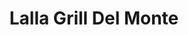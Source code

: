 ---
layout: place
title: "Lalla Grill Del Monte"
permalink: /california/monterey/lalla-grill-del-monte.html
stateAbbr: CA
stateName: California
cityName: Monterey
place_id: ChIJh1XT7CzkjYAR3pWOcFHrjp4
photos:
  - name: >-
      places/ChIJh1XT7CzkjYAR3pWOcFHrjp4/photos/AeeoHcI6hXkaTG133nXt8DrhiGsm5eQ82FYC7JhsWz38UipFtg34oxwceAxEcd9dQ9y2qhctGDG5jHKyEz7vPr-216l5yYR8tp8wEUjMF8Rvm8CtQ4ckQUCRssStZ0uc1Hkv4gyZ9E_gLBy_Z19Mnsnc4I25_n1M-E3mB9g8TBlw3zFlMAsrtQGmF9fwlWKahDHOWKqRzWY23dhkKguEQ_AYz0OBRzRn0mxTYkBOpOlwQb9H8eZd_XkEBwFX1LFFDTIvmXJia8b2rJIqIuunR7Gn8a8r_YzKX5KD5rzQYniWqKysF4dgVh66u6DI1RfK-pk_UXDuOH0rB4aT6fcuoUE-uxrCXvA4Zv9FZAd07Gn2EvsxH4LghkFeR9VyzhQpHztXIEjHh8EZRigN81P2qvOr93DsvxAJkVjxDUKnlypi1mD86YAA
    widthPx: 4032
    heightPx: 3024
    authorAttributions:
      - displayName: Stinger GT2 tv
        uri: https://maps.google.com/maps/contrib/103260254133902819944
        photoUri: >-
          https://lh3.googleusercontent.com/a-/ALV-UjWCIe-NTmDbHo8FKH8uVz-fgEPR7eFcfMgfCQRDlW_AGESyyK4nUQ=s100-p-k-no-mo
    flagContentUri: >-
      https://www.google.com/local/imagery/report/?cb_client=maps_api_places.places_api&image_key=!1e10!2sCIHM0ogKEICAgIDk4vXd0wE&hl=en-US
    googleMapsUri: >-
      https://www.google.com/maps/place//data=!3m4!1e2!3m2!1sCIHM0ogKEICAgIDk4vXd0wE!2e10!4m2!3m1!1s0x808de42cecd35587:0x9e8eeb51708e95de
  - name: >-
      places/ChIJh1XT7CzkjYAR3pWOcFHrjp4/photos/AeeoHcKFt2r0mk0460qU5QRxV7Rm_JGd4M0oSL6IKWV97gWSvyURCfvfb6D_9E_bIgdHFUYeFkfcc5pCcKCJVdCx_J02wpnqw-aCR-QHGsbsj-Mn7P-TkCuiJqirECkjMHMXdYkzSZppGx9IFAzXhERS-cktqiH1QFhOoHRWWrgJkxR6uaTysfSKM2_2KLXOhDb3qGZon9WYOHSvQIHjsHOeamwP9PxGSik3xyky5JUb4-TRRpfdWuH-TvbMoeF6hxSGlBEZvKCTt4QDRWJNsMVNo1o7Gx-AE7RN1FJn7VU5bHNtUw
    widthPx: 1024
    heightPx: 683
    authorAttributions:
      - displayName: Lalla Grill Del Monte
        uri: https://maps.google.com/maps/contrib/110119147533770810951
        photoUri: >-
          https://lh3.googleusercontent.com/a-/ALV-UjWptW3APqMq7YdoJJyupR2VbCBiV0SXSzt9nceKUG_OsMmiDFuK=s100-p-k-no-mo
    flagContentUri: >-
      https://www.google.com/local/imagery/report/?cb_client=maps_api_places.places_api&image_key=!1e10!2sAF1QipNJI8PvYUXdXofZFnHluzp6pl-DkUKORoTt-FUW&hl=en-US
    googleMapsUri: >-
      https://www.google.com/maps/place//data=!3m4!1e2!3m2!1sAF1QipNJI8PvYUXdXofZFnHluzp6pl-DkUKORoTt-FUW!2e10!4m2!3m1!1s0x808de42cecd35587:0x9e8eeb51708e95de
  - name: >-
      places/ChIJh1XT7CzkjYAR3pWOcFHrjp4/photos/AeeoHcKMwxKoEXW8-BzAH26LQhEOC4BIpyMII01KpIlKf3m4MEUD3GDVlSOZag31E1T2_mv-u7eeGkNXNjrBkS9k-HQmTCI4kdv9Vto_ZMDAmB6oj3_20EP8NnzSihws4Q5eM0w-ZyE7EW4J4GATtAQQvkn1aImePKH9k8iIInkZzjJ_1-zugpMVW6uydFEcc48jGsW7ZWaZ-FGaWJHpQX2wLUdJQcWV5xWMH42nxDro3Ht-WEGtFIYcjxmUi_nlRs7MchYNC7iS2R2vjiGaESJLhejEXRe1uLqW65kyapNBnq_b5-Rb00_9pE7Pe0pJG1bcZy4UTczehEw8imfCM0NMfSIWBqmaMk75px1HKqOGOZ7kDW39oSRwRXM72cBcOSYIF05b3sL5QJFiM-lkxuijU6FyACan2Es-2X2oFtodzSMlu619
    widthPx: 4032
    heightPx: 1816
    authorAttributions:
      - displayName: Bob Herbig
        uri: https://maps.google.com/maps/contrib/110708919632317536359
        photoUri: >-
          https://lh3.googleusercontent.com/a/ACg8ocJ2amhpvJc9gL-jIsU809k6Fzf4aj8lNhsod2dUf3l0G3zcnic=s100-p-k-no-mo
    flagContentUri: >-
      https://www.google.com/local/imagery/report/?cb_client=maps_api_places.places_api&image_key=!1e10!2sCIHM0ogKEICAgMDI8dmBnQE&hl=en-US
    googleMapsUri: >-
      https://www.google.com/maps/place//data=!3m4!1e2!3m2!1sCIHM0ogKEICAgMDI8dmBnQE!2e10!4m2!3m1!1s0x808de42cecd35587:0x9e8eeb51708e95de
  - name: >-
      places/ChIJh1XT7CzkjYAR3pWOcFHrjp4/photos/AeeoHcLlnPhvA2C4IakaeKaNBSJjySvx1E9WBxl0mDxyHLEBMYyNyvU2x3ywGgoXn1eFogoVWKZ_MvQ-in4xyY7MLeBDIV52Uds6slDG-mOFI3XW9iO9shkwH24GWZgtFVicqOf7CEzNxrgFOFKTqjyO4dVQD1DEYF7ZYDI2C9cKJ-3myv0nSsoc6He-aORjKVJS95hYxOBkSTjK1nI39A3oS55h64-QBs7lvrBZ3jiwHpCiumdgkbt4ilvEQMPMOM0UOwhv0gEyEIsRvp6hfr8HGlt_qPplWYWn5bJuh8xEVD3erdlzE2zu1d8n02UOt5-QurBf5qr8TA32Ao_C5FTLGcIzhXyCmpmEmlrSyk1Hhit7w9rn61oJJ339VCxjgjXihauS983Ex0t3Au53kwYXqtrhx2suvz04WrDMErIUqnKaIueu
    widthPx: 3024
    heightPx: 3024
    authorAttributions:
      - displayName: Esther B
        uri: https://maps.google.com/maps/contrib/103761073071690870234
        photoUri: >-
          https://lh3.googleusercontent.com/a-/ALV-UjWrg7ARsuRk-6RZC-he6vFXrNxiZbg3e_aKS9rY0l5TDsUqcOn4LQ=s100-p-k-no-mo
    flagContentUri: >-
      https://www.google.com/local/imagery/report/?cb_client=maps_api_places.places_api&image_key=!1e10!2sCIHM0ogKEICAgIDh4ZDstgE&hl=en-US
    googleMapsUri: >-
      https://www.google.com/maps/place//data=!3m4!1e2!3m2!1sCIHM0ogKEICAgIDh4ZDstgE!2e10!4m2!3m1!1s0x808de42cecd35587:0x9e8eeb51708e95de
  - name: >-
      places/ChIJh1XT7CzkjYAR3pWOcFHrjp4/photos/AeeoHcKq4tB8QJf4eebY6mI1t-QLqOHEAkuaBmHAa7kSqEGHg-u1mIVqZKS7uLmBsmoUCf0Cr397NXRsgloPQlcDNMjQ3cahZWMgDFLBTHV_k2AEbBaFIlnyqrWnvZ4V6zW5M8GJBVyAz6V_0aJ4gg7RiSAK4CQc6qSui0UM_8Cd1avxr0SrnElMdGSD9VGAa5R1oA-BRW0IYJ9HySnjiIMyGGODrcZYl2G75_cohQ4sxReKfllzHYZu5lJ89DFWI0ozxdim8RqNzDbJoLKv0Pa6oCUyoK24nquuS_tTFhH7LJ1rT3LPQKACx7DqdQliD6te2D5HDP5Za7yAOA-QTEHz2qMfpyRaSj1y1LzpKJtIl3K9z12KZf7t1JBrj3O3upktBiHAnVMctDCNDnlMUu0FA29LTnNeUvLafMf_T9YAWaSWhw
    widthPx: 3000
    heightPx: 4000
    authorAttributions:
      - displayName: Jacqueline Lehr
        uri: https://maps.google.com/maps/contrib/111361267167569412786
        photoUri: >-
          https://lh3.googleusercontent.com/a-/ALV-UjWsoNch-4iFX9jLEFVRayaJvVMRnn54rRHRp8IjzYO4R6SkK7GpXg=s100-p-k-no-mo
    flagContentUri: >-
      https://www.google.com/local/imagery/report/?cb_client=maps_api_places.places_api&image_key=!1e10!2sCIHM0ogKEICAgID_v8-YeA&hl=en-US
    googleMapsUri: >-
      https://www.google.com/maps/place//data=!3m4!1e2!3m2!1sCIHM0ogKEICAgID_v8-YeA!2e10!4m2!3m1!1s0x808de42cecd35587:0x9e8eeb51708e95de
  - name: >-
      places/ChIJh1XT7CzkjYAR3pWOcFHrjp4/photos/AeeoHcKG4G0Oa3FBUA07k0uBKQwzlpaaWpIUe-Q-BoM9AIDGuU3XGWolmhjmnw6WA6lBPkWJNlDtUYLlVN0jCNik6_xIsx2NvYoJpLqxOMGxInj1_gCtTY0e6k7j-LlNtKRlPcbcTWAZEK8PaeehekzowpzboMRyE56aV6TKY19hRo4dlqjofoI4wEJvzVKLseT4APmijk2E6lNFfXW7vdtvz93u8H0zWh2se6ErKFCIR4TClMRocSMqQX37onaWcs1qSJDtf4XtNXdgrFI15A8rxpPObPnG2ssorizUqPhczBSAAoTsSlmBBEXzxdVAsgo48KGpDkbN5FGBpnKffiZVMjIfRLF4rkE4Uqszuy1MXlqQh1fn3y_qr97oqzrxAaW6YV2bnms3a4OsrLJXdyQ-8sIx8jKSsGqiMN5yUFJfIrTlbNc
    widthPx: 3024
    heightPx: 3024
    authorAttributions:
      - displayName: Kellie Dougherty
        uri: https://maps.google.com/maps/contrib/103492944438098961348
        photoUri: >-
          https://lh3.googleusercontent.com/a-/ALV-UjVBGX4lVPv99qQibuTyHN-Zco7wEigelJGP-uTZltcEKsSVbz0sAw=s100-p-k-no-mo
    flagContentUri: >-
      https://www.google.com/local/imagery/report/?cb_client=maps_api_places.places_api&image_key=!1e10!2sCIHM0ogKEICAgID71oHV_gE&hl=en-US
    googleMapsUri: >-
      https://www.google.com/maps/place//data=!3m4!1e2!3m2!1sCIHM0ogKEICAgID71oHV_gE!2e10!4m2!3m1!1s0x808de42cecd35587:0x9e8eeb51708e95de
  - name: >-
      places/ChIJh1XT7CzkjYAR3pWOcFHrjp4/photos/AeeoHcKJKJks56yfdMA9muyQbBaQH_UfA1UZVjoDnnEXRyfPFj1MVJvppInG4l2zzsi5Wa6TXJrwwuNdodDweNr2FTknLHHfSNZrSEofwPtaFViw-wMZJcAXDxAEGLf7PHlAUlp8h_iQHyR3ZJEVMkxuLGGFuAPiVY0MMc59fSer39jEcTbr_zQCppywruLwFNBDnlyHQTcLtK_dK7bVVvpNDPWX0d2u6nNmMpadZR97VDBoKV2wTO4KBeeJw9L9MKy6wW5doGAhJ0Dzm8IwsKqO_oAaFI0zVR6EOmsCk15B7jzU8MpjIKZlvBb49F-KI-_KKIXtRca44x5aBZvvVXjhv0ca4Agcz3Tl0E9LdMBpmn9lYEfapXgXrB-9sqPOTdd_ClkQ6kedvUx4-BDH5xQybt_eCeHChYyl2ldqfWh_II4u75o
    widthPx: 3024
    heightPx: 4032
    authorAttributions:
      - displayName: Priyanka Bengaluru
        uri: https://maps.google.com/maps/contrib/115563461435895726756
        photoUri: >-
          https://lh3.googleusercontent.com/a-/ALV-UjXzKrE5m-xyuPYXGskrcBPnmqNtAkK5TRrDI90QMGZ-vbNSauVR=s100-p-k-no-mo
    flagContentUri: >-
      https://www.google.com/local/imagery/report/?cb_client=maps_api_places.places_api&image_key=!1e10!2sCIHM0ogKEICAgMDQt93xxAE&hl=en-US
    googleMapsUri: >-
      https://www.google.com/maps/place//data=!3m4!1e2!3m2!1sCIHM0ogKEICAgMDQt93xxAE!2e10!4m2!3m1!1s0x808de42cecd35587:0x9e8eeb51708e95de
  - name: >-
      places/ChIJh1XT7CzkjYAR3pWOcFHrjp4/photos/AeeoHcIzZrW4hqGj2E9okQYZpvxU8y3ugJd4gG3Y7J717RfQBmgS_E9Stb_a7dZu500R6DCt4wS37nTGHBPNnk9jrOgIotzOrtBGcBPggmvnEo6KmZtcyvgkGXebSf5lbkEUYlo70tZQssNC0dr43oaA6S5Udo4GmIDq6572gPIjQ_icsU8At-n7HTkjeVOVE9h8-ncIBebldMgCHoOHJ_EOV0nY2A3wz2zvpDqYbw9xZS3Usxwe2hajQHCR0-p_GYKF4VST5nL6jtLz77SAKoyZrChJut4SZaai5PfWdt6Z9iDElLwGfxuIW3CxV3O267lRzexbNki88V2Prs3zadqEu36UD-h8BC0Zrg19NmpAgVqW0-OioFkh2v0GVXRQ4Vy4cKwW_k4i5WyA-5xVcwsSqKRXcSqrg-kOx_EF7WnKk-mzeQ
    widthPx: 4000
    heightPx: 2252
    authorAttributions:
      - displayName: David King
        uri: https://maps.google.com/maps/contrib/118405034138619295923
        photoUri: >-
          https://lh3.googleusercontent.com/a/ACg8ocIW8Lj8d8-bEANRGop4Yo_Zj9pr40AZbYgRvSrMtDE30hSL3g=s100-p-k-no-mo
    flagContentUri: >-
      https://www.google.com/local/imagery/report/?cb_client=maps_api_places.places_api&image_key=!1e10!2sCIHM0ogKEICAgIDjs4mcSA&hl=en-US
    googleMapsUri: >-
      https://www.google.com/maps/place//data=!3m4!1e2!3m2!1sCIHM0ogKEICAgIDjs4mcSA!2e10!4m2!3m1!1s0x808de42cecd35587:0x9e8eeb51708e95de
  - name: >-
      places/ChIJh1XT7CzkjYAR3pWOcFHrjp4/photos/AeeoHcLJ3YGP9gm3AheN8fr5xYO4PCrVie9JgmGvoKIsZ4YiPudq_hz7FdY-6sI1TfbfqODzeifQfQXxc5Trr5WtH25Da7M4mBy32hLibpwZmARzoNYKw8sy-Txh8roxPqZUsobmHlID9DwN_tQXYH2MhmLVvOI9AJe8DDud0gCc5QiyyhSwHWSEx69XoqdzEMPboQxi_Im5cdQ-snL6rFqcfuqu-rR3_6vYzF4Uf-nrox8su9KhEY-gB2m6uhiVVzc7ZwjQU3Ly9-IN1OkBTzteMhElqu81baGshVtGHvmrjX7mfp93dvHGqTKTHXg_YdcFYB-IyN2B0wkk2cBxHOejRgwHpXXBwjn7slmRpXMXmzO4FsDL47JiMV3_M6WwHjvvPmcwEtuN2by66oQSQlibHX9x0yVzLRwBUmTKUP0PmutdXhtg
    widthPx: 3024
    heightPx: 4032
    authorAttributions:
      - displayName: Priyanka Bengaluru
        uri: https://maps.google.com/maps/contrib/115563461435895726756
        photoUri: >-
          https://lh3.googleusercontent.com/a-/ALV-UjXzKrE5m-xyuPYXGskrcBPnmqNtAkK5TRrDI90QMGZ-vbNSauVR=s100-p-k-no-mo
    flagContentUri: >-
      https://www.google.com/local/imagery/report/?cb_client=maps_api_places.places_api&image_key=!1e10!2sCIHM0ogKEICAgMDQt93xpAE&hl=en-US
    googleMapsUri: >-
      https://www.google.com/maps/place//data=!3m4!1e2!3m2!1sCIHM0ogKEICAgMDQt93xpAE!2e10!4m2!3m1!1s0x808de42cecd35587:0x9e8eeb51708e95de
  - name: >-
      places/ChIJh1XT7CzkjYAR3pWOcFHrjp4/photos/AeeoHcLnr0aoVXOa8HLhdxWRLeEtZVJGywfdzYFQwxSeml_EWWUFAvjXj8XsQPgoAbalzlX2QnRdDUNaEAz04G8xTpwXsA6U9WAR4YAAP4lYAE3CmaFDKdQkBJSrYZm7JqSiuvi9J-llxjw5XS71t1hJExvRO1VTbZrFLjatgBnOZE_2Als0WU2K-QR0GuDru75EYYwaAyTpDqdKsGjJKudYtim3k2ZYM59cxoHSd9fJWr4VfJQ4s821t4ho4cWEBGbfwNT_vUvjtyJTcVGeVoochyJLhJicEXf3CbOwJ1JRON8FvA
    widthPx: 1024
    heightPx: 683
    authorAttributions:
      - displayName: Lalla Grill Del Monte
        uri: https://maps.google.com/maps/contrib/110119147533770810951
        photoUri: >-
          https://lh3.googleusercontent.com/a-/ALV-UjWptW3APqMq7YdoJJyupR2VbCBiV0SXSzt9nceKUG_OsMmiDFuK=s100-p-k-no-mo
    flagContentUri: >-
      https://www.google.com/local/imagery/report/?cb_client=maps_api_places.places_api&image_key=!1e10!2sAF1QipNmxVgkUwOOiP37dEGym2h2-sy5jZI4kCDWRqPz&hl=en-US
    googleMapsUri: >-
      https://www.google.com/maps/place//data=!3m4!1e2!3m2!1sAF1QipNmxVgkUwOOiP37dEGym2h2-sy5jZI4kCDWRqPz!2e10!4m2!3m1!1s0x808de42cecd35587:0x9e8eeb51708e95de
address: 1400 Del Monte Center, Monterey, CA 93940, USA
street: 1400 Del Monte Center
city: Monterey
state: CA
zip: '93940'
country: USA
neighborhood: null
latitude: '36.583479'
longitude: '-121.894845'
accessibility_options:
  wheelchairAccessibleParking: true
  wheelchairAccessibleEntrance: true
  wheelchairAccessibleRestroom: true
  wheelchairAccessibleSeating: true
business_status: OPERATIONAL
name: Lalla Grill Del Monte
google_maps_links:
  directionsUri: >-
    https://www.google.com/maps/dir//''/data=!4m7!4m6!1m1!4e2!1m2!1m1!1s0x808de42cecd35587:0x9e8eeb51708e95de!3e0
  placeUri: https://maps.google.com/?cid=11425328039698798046
  writeAReviewUri: >-
    https://www.google.com/maps/place//data=!4m3!3m2!1s0x808de42cecd35587:0x9e8eeb51708e95de!12e1
  reviewsUri: >-
    https://www.google.com/maps/place//data=!4m4!3m3!1s0x808de42cecd35587:0x9e8eeb51708e95de!9m1!1b1
  photosUri: >-
    https://www.google.com/maps/place//data=!4m3!3m2!1s0x808de42cecd35587:0x9e8eeb51708e95de!10e5
primary_type: Bar & Grill
opening_hours:
  regular: null
  current: null
secondary_opening_hours:
  regular:
    weekdayDescriptions: null
    type: null
  current:
    weekdayDescriptions: null
    type: null
phone: null
price_level: null
price_range: null
rating: null
rating_count: 0
website: null
description: null
reviews: null
parking_options: null
payment_options: null
allow_dogs: null
curbside_pickup: null
delivery: null
dine_in: null
good_for_children: null
good_for_groups: null
good_for_sports: null
live_music: null
menu_for_children: null
outdoor_seating: null
reservable: null
restroom: null
serves_beer: null
serves_breakfast: null
serves_brunch: null
serves_cocktails: null
serves_coffee: null
serves_dinner: null
serves_dessert: null
serves_lunch: null
serves_vegetarian_food: null
serves_wine: null
takeout: null

---